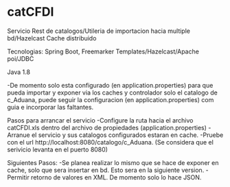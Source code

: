# catCFDI

Servicio Rest de catalogos/Utileria de importacion hacia multiple bd/Hazelcast Cache distribuido

Tecnologias: Spring Boot, Freemarker Templates/Hazelcast/Apache poi/JDBC

Java 1.8

-De momento solo esta configurado (en application.properties) para que pueda importar y exponer via los caches y controlador solo el catalogo de c_Aduana, 
puede seguir la configuracion (en application.properties) com guia e incorporar las faltantes.

Pasos para arrancar el servicio
-Configure la ruta hacia el archivo catCFDI.xls dentro del archivo de propiedades (application.properties)
-Arranue el servicio y sus catalogos configurados estaran en cache.
-Pruebe con el url http://localhost:8080/catalogo/c_Aduana. (Se considera que el serivicio levanta en el puerto 8080)

Siguientes Pasos:
-Se planea realizar lo mismo que se hace de exponer en cache, solo que sera insertar en bd. Esto sera en la siguiente version.
-Permitir retorno de valores en XML. De momento solo lo hace JSON.


